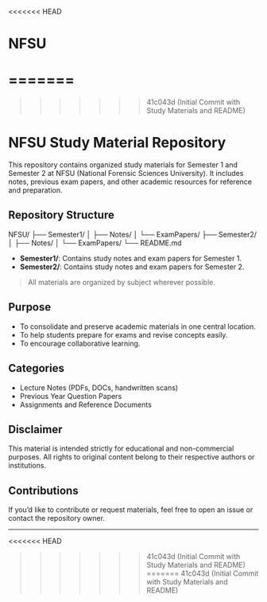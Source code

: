 <<<<<<< HEAD

# NFSU
=======
=======
>>>>>>> 41c043d (Initial Commit with Study Materials and README)
# NFSU Study Material Repository

This repository contains organized study materials for Semester 1 and Semester 2 at NFSU (National Forensic Sciences University). It includes notes, previous exam papers, and other academic resources for reference and preparation.

##  Repository Structure

NFSU/
├── Semester1/
│ ├── Notes/
│ └── ExamPapers/
├── Semester2/
│ ├── Notes/
│ └── ExamPapers/
└── README.md


- **Semester1/**: Contains study notes and exam papers for Semester 1.
- **Semester2/**: Contains study notes and exam papers for Semester 2.

> All materials are organized by subject wherever possible.

##  Purpose

- To consolidate and preserve academic materials in one central location.
- To help students prepare for exams and revise concepts easily.
- To encourage collaborative learning.

##  Categories

- Lecture Notes (PDFs, DOCs, handwritten scans)
- Previous Year Question Papers
- Assignments and Reference Documents

##  Disclaimer

This material is intended strictly for educational and non-commercial purposes. All rights to original content belong to their respective authors or institutions.

##  Contributions

If you’d like to contribute or request materials, feel free to open an issue or contact the repository owner.

---


<<<<<<< HEAD
>>>>>>> 41c043d (Initial Commit with Study Materials and README)
=======
>>>>>>> 41c043d (Initial Commit with Study Materials and README)

